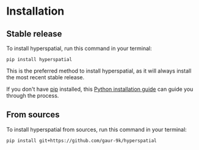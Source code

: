 # Installation

## Stable release

To install hyperspatial, run this command in your terminal:

```
pip install hyperspatial
```

This is the preferred method to install hyperspatial, as it will always install the most recent stable release.

If you don't have [pip](https://pip.pypa.io) installed, this [Python installation guide](http://docs.python-guide.org/en/latest/starting/installation/) can guide you through the process.

## From sources

To install hyperspatial from sources, run this command in your terminal:

```
pip install git+https://github.com/gaur-9k/hyperspatial
```
